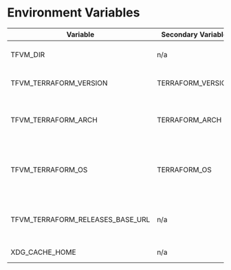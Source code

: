 # Environment Variables

| Variable         | Secondary Variable | Meaning        | Default | 
|------------------|--------------------|----------------|---------|
| TFVM_DIR | n/a | tfvm inventory dir | ${HOME}/.tfvm on windows, ${HOME}/.cache/tfvm/ on Linux and macOS |
| TFVM_TERRAFORM_VERSION | TERRAFORM_VERSION | Selected terraform version | |
| TFVM_TERRAFORM_ARCH | TERRAFORM_ARCH | Arch of selected terraform version: amd64, 386 | Platform arch |
| TFVM_TERRAFORM_OS | TERRAFORM_OS | OS of selected terraform version: windows, darwin, linux | Platform os |
| TFVM_TERRAFORM_RELEASES_BASE_URL | n/a | Base URL for downloading terraform binaries | https://releases.hashicorp.com/terraform |
| XDG_CACHE_HOME | n/a | Base dir for inventory dir | $HOME/.cache/tfvm |

